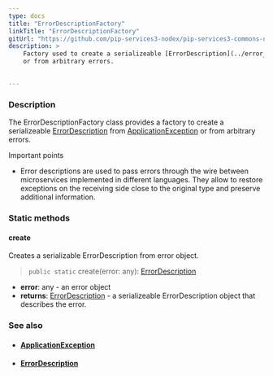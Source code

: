 ```yaml
---
type: docs
title: "ErrorDescriptionFactory"
linkTitle: "ErrorDescriptionFactory"
gitUrl: "https://github.com/pip-services3-nodex/pip-services3-commons-nodex"
description: >
    Factory used to create a serializeable [ErrorDescription](../error_description) from [ApplicationException](../application_exception)
    or from arbitrary errors.  

    
---
```


### Description

The ErrorDescriptionFactory class provides a factory to create a serializeable [ErrorDescription](../error_description) from [ApplicationException](../application_exception) or from arbitrary errors.  

Important points

- Error descriptions are used to pass errors through the wire between microservices implemented in different languages. They allow to restore exceptions on the receiving side close to the original type and preserve additional information.

### Static methods

#### create
Creates a serializable ErrorDescription from error object.

> `public static` create(error: any): [ErrorDescription](../error_description)

- **error**: any - an error object
- **returns**: [ErrorDescription](../error_description) - a serializeable ErrorDescription object that describes the error.

### See also
- #### [ApplicationException](../application_exception)
- #### [ErrorDescription](../error_description)
